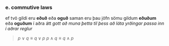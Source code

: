 ### e. commutive laws
ef tvö gildi eru **eðuð** eða **oguð** saman eru þau jöfn sömu gildum **eðuðum** eða **oguðum** í aðra átt 
*gott að muna þetta til þess að láta yrðingar passa inn í aðrar reglur*
>$p\lor q \equiv q\lor p$
>$p\land q \equiv q\land p$
